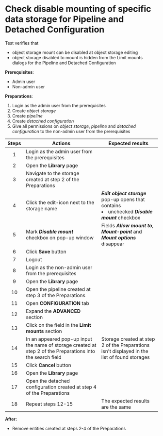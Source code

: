 # Check disable mounting of specific data storage for Pipeline and Detached Configuration

Test verifies that
- object storage mount can be disabled at object storage editing
- object storage disabled to mount is hidden from the Limit mounts dialogs for the Pipeline and Detached Configuration

**Prerequisites**:
- Admin user
- Non-admin user

**Preparations**:
1. Login as the admin user from the prerequisites 
2. Create *object storage*
3. Create *pipeline*
4. Create *detached configuration*
5. Give all permissions on *object storage*, *pipeline* and *detached configuration* to the non-admin user from the prerequisites

| Steps | Actions | Expected results |
| :---: | --- | --- |
| 1 | Login as the admin user from the prerequisites | |
| 2 | Open the **Library** page | |
| 3 | Navigate to the storage created at step 2 of the Preparations | |
| 4 | Click the edit-icon next to the storage name | ***Edit object storage*** pop-up opens that contains <li> unchecked ***Disable mount*** checkbox |
| 5 | Mark ***Disable mount*** checkbox on pop-up window | Fields ***Allow mount to***, ***Mount-point*** and ***Mount options*** disappear |
| 6 | Click **Save** button | |
| 7 | Logout | |
| 8 | Login as the non-admin user from the prerequisites | |
| 9 | Open the **Library** page | |
| 10 | Open the pipeline created at step 3 of the Preparations | |
| 11 | Open **CONFIGURATION** tab | |
| 12 | Expand the **ADVANCED** section | |
| 13 | Click on the field in the **Limit mounts** section | |
| 14 | In an appeared pop-up input the name of storage created at step 2 of the Preparations into the search field | Storage created at step 2 of the Preparations isn't displayed in the list of found storages |
| 15 | Click **Cancel** button | |
| 16 | Open the **Library** page | |
| 17 | Open the detached configuration created at step 4 of the Preparations | |
| 18 | Repeat steps 12-15 | The expected results are the same |

**After:**
- Remove entities created at steps 2-4 of the Preparations
